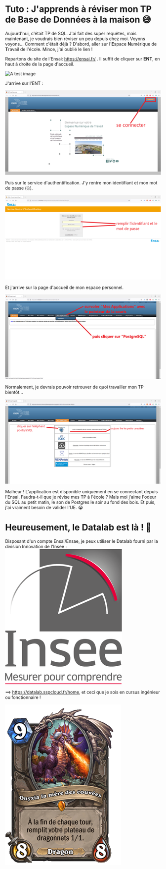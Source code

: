 # Tuto : J'apprends à réviser mon TP de Base de Données à la maison :sweat_smile:

Aujourd'hui, c'était TP de SQL. J'ai fait des super requêtes, mais maintenant, je voudrais bien réviser un peu depuis chez moi. Voyons voyons... Comment c'était déjà ? 
D'abord, aller sur l'**E**space **N**umérique de **T**ravail de l'école. Mince, j'ai oublié le lien !


Repartons du site de l'Ensai: https://ensai.fr/ . Il suffit de cliquer sur **ENT**, en haut à droite de la page d'accueil. 

![A test image](./img/Capture%20site%20ensai%20fl%C3%A8che.png)

J'arrive sur l'ENT :

![A test image](./img/Capture_ENT_accueil_fleche.PNG)

Puis sur le service d'authentification. J'y rentre mon identifiant et mon mot de passe (:zipper_mouth_face:). 

![ENT connexion](./img/Capture_ENT_connexion_fleche.png)

Et j'arrive sur la page d'accueil de mon espace personnel. 

![ENT accueil perso](./img/Capture_ENT_accueil_user_fleche.PNG)

Normalement, je devrais pouvoir retrouver de quoi travailler mon TP bientôt... 

![ENT Mes Applications](./img/Capture_Mes_Applications_fleche.PNG)

Malheur ! L'application est disponible uniquement en se connectant depuis l'Ensai. Faudra-t-il que je révise mes TP à l'école ?  Mais moi j'aime l'odeur du SQL au petit matin, le son de Postgres le soir au fond des bois. Et puis, j'ai vraiment besoin de valider l'UE. :sob:

# Heureusement, le Datalab est là ! :partying_face:

Disposant d'un compte Ensai/Ensae, je peux utiliser le Datalab fourni par la division Innovation de l'Insee :
![logo Insee](./img/INSEE_1.2_SIGNATURE.png)

==> https://datalab.sspcloud.fr/home, 
et ceci que je sois en cursus ingénieur ou fonctionnaire ! 



![Onyxia mere des dragons](./img/Onyxia_mere_des_dragons.png)

